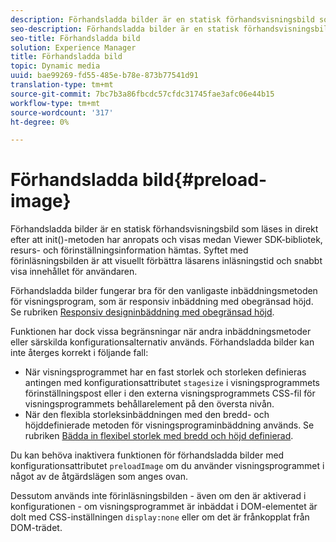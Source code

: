 ```yaml
---
description: Förhandsladda bilder är en statisk förhandsvisningsbild som läses in direkt efter att init()-metoden har anropats och visas medan Viewer SDK-bibliotek, resurs- och förinställningsinformation hämtas. Syftet med förinläsningsbilden är att visuellt förbättra läsarens inläsningstid och snabbt visa innehållet för användaren.
seo-description: Förhandsladda bilder är en statisk förhandsvisningsbild som läses in direkt efter att init()-metoden har anropats och visas medan Viewer SDK-bibliotek, resurs- och förinställningsinformation hämtas. Syftet med förinläsningsbilden är att visuellt förbättra läsarens inläsningstid och snabbt visa innehållet för användaren.
seo-title: Förhandsladda bild
solution: Experience Manager
title: Förhandsladda bild
topic: Dynamic media
uuid: bae99269-fd55-485e-b78e-873b77541d91
translation-type: tm+mt
source-git-commit: 7bc7b3a86fbcdc57cfdc31745fae3afc06e44b15
workflow-type: tm+mt
source-wordcount: '317'
ht-degree: 0%

---
```



# Förhandsladda bild{#preload-image}

Förhandsladda bilder är en statisk förhandsvisningsbild som läses in direkt efter att init()-metoden har anropats och visas medan Viewer SDK-bibliotek, resurs- och förinställningsinformation hämtas. Syftet med förinläsningsbilden är att visuellt förbättra läsarens inläsningstid och snabbt visa innehållet för användaren.

Förhandsladda bilder fungerar bra för den vanligaste inbäddningsmetoden för visningsprogram, som är responsiv inbäddning med obegränsad höjd. Se rubriken [Responsiv designinbäddning med obegränsad höjd](../../c-html5-aem-asset-viewers/c-html5-aem-carousel/c-html5-aem-carousel.md#concept-b44f1df3c1c64d4e8b5565e7736bf95e).

Funktionen har dock vissa begränsningar när andra inbäddningsmetoder eller särskilda konfigurationsalternativ används. Förhandsladda bilder kan inte återges korrekt i följande fall:

* När visningsprogrammet har en fast storlek och storleken definieras antingen med konfigurationsattributet `stagesize` i visningsprogrammets förinställningspost eller i den externa visningsprogrammets CSS-fil för visningsprogrammets behållarelement på den översta nivån.
* När den flexibla storleksinbäddningen med den bredd- och höjddefinierade metoden för visningsprograminbäddning används. Se rubriken [Bädda in flexibel storlek med bredd och höjd definierad](../../c-html5-aem-asset-viewers/c-html5-aem-interactive-images/c-html5-aem-interactive-images.md#section-6bb5d3c502544ad18a58eafe12a13435).

Du kan behöva inaktivera funktionen för förhandsladda bilder med konfigurationsattributet `preloadImage` om du använder visningsprogrammet i något av de åtgärdslägen som anges ovan.

Dessutom används inte förinläsningsbilden - även om den är aktiverad i konfigurationen - om visningsprogrammet är inbäddat i DOM-elementet är dolt med CSS-inställningen `display:none` eller om det är frånkopplat från DOM-trädet.
